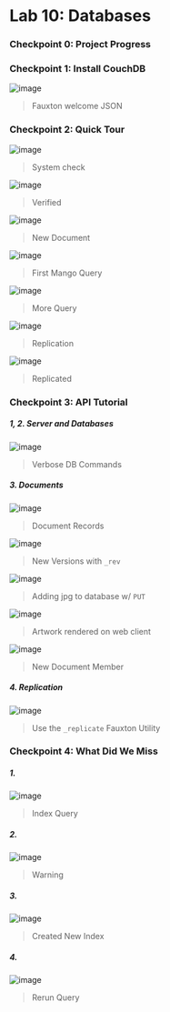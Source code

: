 # Lab 10: Databases

### Checkpoint 0: Project Progress


### Checkpoint 1: Install CouchDB
![image](https://user-images.githubusercontent.com/10250444/181794333-25250799-cc1c-4ecd-8a0c-308ddbd7493d.png)
> Fauxton welcome JSON

### Checkpoint 2: Quick Tour
![image](https://user-images.githubusercontent.com/10250444/181801185-b68f955e-8cf0-4494-bb6f-b03d26f9c886.png)
> System check

![image](https://user-images.githubusercontent.com/10250444/181801358-5b43fded-7402-496f-ac4b-12119ee01786.png)
> Verified

![image](https://user-images.githubusercontent.com/10250444/181802083-509a9d4d-bfc2-4a02-ba41-c7904df1db01.png)
> New Document

![image](https://user-images.githubusercontent.com/10250444/181803246-5dca3fac-4530-4e0a-b6c3-e36cc853a473.png)
> First Mango Query

![image](https://user-images.githubusercontent.com/10250444/181803425-8b5dce63-81f7-4907-b3cd-c3317bf8e2f5.png)
> More Query

![image](https://user-images.githubusercontent.com/10250444/181803832-f06178c2-7278-44a9-a732-459c490e7564.png)
> Replication

![image](https://user-images.githubusercontent.com/10250444/181803935-f4eb7e19-e02e-4322-ad69-46f77459d111.png)
> Replicated

### Checkpoint 3: API Tutorial
##### 1, 2. Server and Databases
![image](https://user-images.githubusercontent.com/10250444/182041585-7a721ff7-aff7-4900-9dd0-7f522460681b.png)
> Verbose DB Commands

##### 3. Documents
![image](https://user-images.githubusercontent.com/10250444/182042011-d2213900-1459-4adc-8ed3-3221c57df232.png)
> Document Records

![image](https://user-images.githubusercontent.com/10250444/182042638-08f051c9-797b-44de-9a65-e37554d2f12d.png)
> New Versions with `_rev`

![image](https://user-images.githubusercontent.com/10250444/182042877-c8c9120a-bdc4-4050-a8db-5e6aa00110e6.png)
> Adding jpg to database w/ `PUT`

![image](https://user-images.githubusercontent.com/10250444/182042853-42a8a5aa-6e05-467d-a1da-7dcedafa2911.png)
> Artwork rendered on web client

![image](https://user-images.githubusercontent.com/10250444/182042974-1b7aa1d8-5d59-4519-8147-bf6ba2335417.png)
> New Document Member

##### 4. Replication
![image](https://user-images.githubusercontent.com/10250444/182043188-5b4393a9-70ab-4379-ae61-95f4edb50541.png)
> Use the `_replicate` Fauxton Utility

### Checkpoint 4: What Did We Miss
##### 1.
![image](https://user-images.githubusercontent.com/10250444/182044843-952dc3fc-4cbd-426e-b909-38126050f7a1.png)
> Index Query

##### 2.
![image](https://user-images.githubusercontent.com/10250444/182044864-e662b7eb-7e26-47a8-a421-da660969057c.png)
> Warning

##### 3.
![image](https://user-images.githubusercontent.com/10250444/182045040-11467a9c-dcbf-46a7-81a2-c6d2206a3754.png)
> Created New Index

##### 4.
![image](https://user-images.githubusercontent.com/10250444/182045067-3630d690-c166-4d47-b3ce-2f859115a6f9.png)
> Rerun Query
